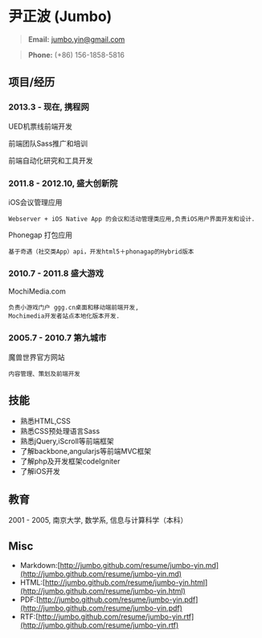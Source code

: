 尹正波 (Jumbo)
===================

> **Email:** jumbo.yin@gmail.com

> **Phone:** (+86) 156-1858-5816

项目/经历
-------------------
### 2013.3 - 现在, 携程网

UED机票线前端开发

前端团队Sass推广和培训

前端自动化研究和工具开发

### 2011.8 - 2012.10, 盛大创新院

iOS会议管理应用

	Webserver + iOS Native App 的会议和活动管理类应用,负责iOS用户界面开发和设计.

Phonegap 打包应用

	基于奇遇（社交类App）api，开发html5＋phonagap的Hybrid版本

### 2010.7 - 2011.8 盛大游戏

MochiMedia.com

	负责小游戏门户 ggg.cn桌面和移动端前端开发,
	Mochimedia开发者站点本地化版本开发.

### 2005.7 - 2010.7 第九城市

魔兽世界官方网站

	内容管理、策划及前端开发

技能
-----------------------
* 熟悉HTML,CSS
* 熟悉CSS预处理语言Sass
* 熟悉jQuery,iScroll等前端框架
* 了解backbone,angularjs等前端MVC框架
* 了解php及开发框架codeIgniter
* 了解iOS开发

教育
-----------------------
2001 - 2005, 南京大学, 数学系, 信息与计算科学（本科）

Misc
-----------------------
+ Markdown:[http://jumbo.github.com/resume/jumbo-yin.md](http://jumbo.github.com/resume/jumbo-yin.md)
+ HTML:[http://jumbo.github.com/resume/jumbo-yin.html](http://jumbo.github.com/resume/jumbo-yin.html)
+ PDF:[http://jumbo.github.com/resume/jumbo-yin.pdf](http://jumbo.github.com/resume/jumbo-yin.pdf)
+ RTF:[http://jumbo.github.com/resume/jumbo-yin.rtf](http://jumbo.github.com/resume/jumbo-yin.rtf)

